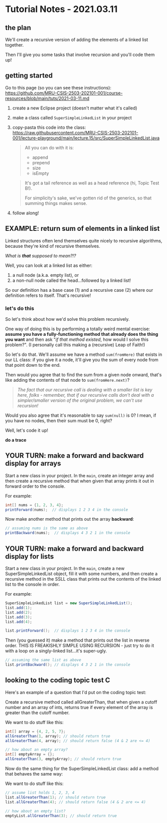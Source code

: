 # Tutorial Notes - 2021.03.11

## the plan

We'll create a recursive version of adding the elements of a linked list together.

Then I'll give you some tasks that involve recursion and you'll code them up!


## getting started

Go to this page (so you can see these instructions):  https://github.com/MRU-CSIS-2503-202101-001/course-resources/blob/main/tuts/2021-03-11.md

1. create a new Eclipse project (doesn't matter what it's called)
2. make a class called `SuperSimpleLinkedList` in your project
3. copy-pasta this code into the class: https://raw.githubusercontent.com/MRU-CSIS-2503-202101-001/lecture-playground/main/lecture.15/src/SuperSimpleLinkedList.java

    > All you can do with it is:
    >
    > - append
    > - prepend
    > - size
    > - isEmpty  

    >
    > It's got a tail reference as well as a head reference (hi, Topic Test B!).
    >
    > For simplicity's sake, we've gotten rid of the generics, so that summing things makes sense.

4. follow along!

## EXAMPLE: return sum of elements in a linked list

Linked structures often lend themselves quite nicely to recursive algorithms, because they're kind of recursive themselves.

_What is **that** supposed to mean?!?_

Well, you can look at a linked list as either:
1. a null node (a.k.a. empty list), or
2. a non-null node called the head...followed by a linked list!

So our definition has a base case (1) and a recursive case (2) where our definition refers to itself. That's recursive!


### let's do this

So let's think about how we'd solve this problem recursively. 

One way of doing this is by performing a totally weird mental exercise: **assume you have a fully-functioning method that already does the thing you want** and then ask "_if that method existed_, how would I solve this problem?". (I personally call this making a (recursive) Leap of Faith!)

So let's do that. We'll assume we have a method `sum(fromHere)` that exists in our LL class: if you give it a node, it'll give you the sum of every node from that point down to the end.

Then would you agree that to find the sum from a given node onward, that's like adding the contents of that node to `sum(fromHere.next)`? 

  > _The fact that our recursive call is dealing with a smaller list is key here, folks - remember, that if our recursive calls don't deal with a simpler/smaller version of the original problem, we can't use recursion!_

Would you also agree that it's reasonable to say `sum(null)` is 0? I mean, if you have no nodes, then their sum must be 0, right?

Well, let's code it up!

**do a trace**


## YOUR TURN: make a forward and backward display for arrays

Start a new class in your project.
In the `main`, create an integer array and then create a recursive method that when given that array prints it out in forward order to the console.

For example:

```java
int[] nums = {1, 2, 3, 4};
printForward(nums);  // displays 1 2 3 4 in the console
```

Now make another method that prints out the array **backward**:

```java
// assuming nums is the same as above
printBackward(nums);  // displays 4 3 2 1 in the console
```


## YOUR TURN: make a forward and backward display for lists

Start a new class in your project.
In the `main`, create a new SuperSimpleLinkedList object, fill it with some numbers, and then create a recursive method in the SSLL class that prints out the contents of the linked list to the console in order.

For example:

```java
SuperSimpleLinkedList list = new SuperSimpleLinkedList();
list.add(1);
list.add(2);
list.add(3);
list.add(4);

list.printForward();  // displays 1 2 3 4 in the console
```

Then (you guessed it) make a method that prints out the list in reverse order. THIS IS FREAKISHLY SIMPLE USING RECURSION - just try to do it with a loop on a singly-linked list...it's super-ugly.

```java
// assuming the same list as above
list.printBackward(); // displays 4 3 2 1 in the console
```

## looking to the coding topic test C

Here's an example of a question that I'd put on the coding topic test:

Create a recursive method called allGreaterThan, that when given a cutoff number and an array of ints, returns true if every element of the array is greater than the cutoff number.

We want to do stuff like this:

  ```java
  int[] array = {4, 2, 5, 7};
  allGreaterThan(1, array); // should return true
  allGreaterThan(4, array); // should return false (4 & 2 are <= 4)
  
  // how about an empty array?
  int[] emptyArray = {};
  allGreaterThan(3, emptyArray); // should return true
  ```

Now do the same thing for the SuperSimpleLinkedList class: add a method that behaves the same way:

We want to do stuff like this:

  ```java
  // assume list holds 1, 2, 3, 4
  list.allGreaterThan(1); // should return true
  list.allGreaterThan(4); // should return false (4 & 2 are <= 4)
  
  // how about an empty list?
  emptyList.allGreaterThan(3); // should return true
  ```